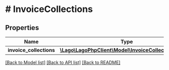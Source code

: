 # # InvoiceCollections

## Properties

Name | Type | Description | Notes
------------ | ------------- | ------------- | -------------
**invoice_collections** | [**\Lago\LagoPhpClient\Model\InvoiceCollectionObject[]**](InvoiceCollectionObject.md) |  |

[[Back to Model list]](../../README.md#models) [[Back to API list]](../../README.md#endpoints) [[Back to README]](../../README.md)
